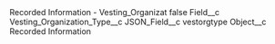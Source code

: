 <?xml version="1.0" encoding="UTF-8"?>
<CustomMetadata xmlns="http://soap.sforce.com/2006/04/metadata" xmlns:xsi="http://www.w3.org/2001/XMLSchema-instance" xmlns:xsd="http://www.w3.org/2001/XMLSchema">
    <label>Recorded Information - Vesting_Organizat</label>
    <protected>false</protected>
    <values>
        <field>Field__c</field>
        <value xsi:type="xsd:string">Vesting_Organization_Type__c</value>
    </values>
    <values>
        <field>JSON_Field__c</field>
        <value xsi:type="xsd:string">vestorgtype</value>
    </values>
    <values>
        <field>Object__c</field>
        <value xsi:type="xsd:string">Recorded Information</value>
    </values>
</CustomMetadata>
